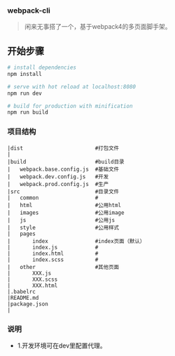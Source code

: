 ### webpack-cli
> 闲来无事搭了一个，基于webpack4的多页面脚手架。

## 开始步骤

``` bash
# install dependencies
npm install

# serve with hot reload at localhost:8080
npm run dev

# build for production with minification
npm run build
```

### 项目结构

```
|dist						#打包文件
|
|build						#build目录
|	webpack.base.config.js	#基础文件
|	webpack.dev.config.js	#开发
|	webpack.prod.config.js	#生产
|src						#目录文件
|   common					#		
|	html					#公用html
|	images					#公用image
|	js						#公用js
|	style					#公用样式
|	pages
|		index               #index页面（默认）
|		index.js            #
|		index.html          #   
|		index.scss          #
|	other					#其他页面
|		XXX.js
|		XXX.scss
|		XXX.html
|.babelrc
|README.md
|package.json
|
```

### 说明
- 1.开发环境可在dev里配置代理。
